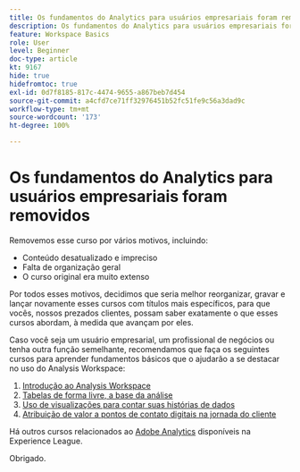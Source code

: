 ```yaml
---
title: Os fundamentos do Analytics para usuários empresariais foram removidos
description: Os fundamentos do Analytics para usuários empresariais foram removidos por vários motivos.
feature: Workspace Basics
role: User
level: Beginner
doc-type: article
kt: 9167
hide: true
hidefromtoc: true
exl-id: 0d7f8185-817c-4474-9655-a867beb7d454
source-git-commit: a4cfd7ce71ff32976451b52fc51fe9c56a3dad9c
workflow-type: tm+mt
source-wordcount: '173'
ht-degree: 100%

---
```


# Os fundamentos do Analytics para usuários empresariais foram removidos

Removemos esse curso por vários motivos, incluindo:

* Conteúdo desatualizado e impreciso
* Falta de organização geral
* O curso original era muito extenso

Por todos esses motivos, decidimos que seria melhor reorganizar, gravar e lançar novamente esses cursos com títulos mais específicos, para que vocês, nossos prezados clientes, possam saber exatamente o que esses cursos abordam, à medida que avançam por eles.

Caso você seja um usuário empresarial, um profissional de negócios ou tenha outra função semelhante, recomendamos que faça os seguintes cursos para aprender fundamentos básicos que o ajudarão a se destacar no uso do Analysis Workspace:

1. [Introdução ao Analysis Workspace](https://experienceleague.adobe.com/?recommended=Analytics-U-1-2020.1.workspace&lang=pt-BR)
1. [Tabelas de forma livre, a base da análise](https://experienceleague.adobe.com/?recommended=Analytics-U-1-2020.3)
1. [Uso de visualizações para contar suas histórias de dados](https://experienceleague.adobe.com/?recommended=Analytics-U-1-2021.1.visualizations&lang=pt-BR)
1. [Atribuição de valor a pontos de contato digitais na jornada do cliente](https://experienceleague.adobe.com/?recommended=Analytics-U-1-2020.2&lang=pt-BR)

Há outros cursos relacionados ao [Adobe Analytics](https://experienceleague.adobe.com/?recommended=Analytics-U-1-2020.1.workspace&lang=pt-BR) disponíveis na Experience League.

Obrigado.
